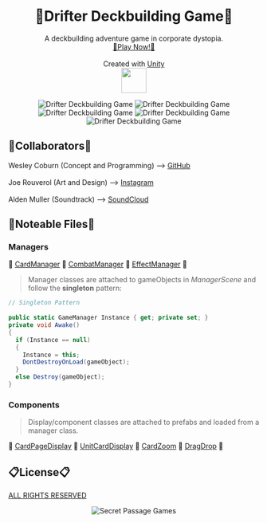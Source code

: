 <h1 align="center">
  💎Drifter Deckbuilding Game💎
</h1>

<p align="center">
  A deckbuilding adventure game in corporate dystopia.
  <br>
  <a href="https://weslex555.itch.io/drifter-deckbuilding-game/download/ieuEK3_ASTYEBXAEJ7w7_HcubBCo2jCDl6Et2K_F/" target="_blank">💠Play Now!💠</a>
  <br><br>
  Created with <a href="https://www.unity.com">Unity<br><img src="https://i.imgur.com/zkhsC86.png?1" width=50px height=50px></a>
</p>

<p align="center">
  <img src="https://i.imgur.com/v7UQh3km.jpg" alt="Drifter Deckbuilding Game">
  <img src="https://i.imgur.com/KBnHxI0m.jpg" alt="Drifter Deckbuilding Game">
  <img src="https://i.imgur.com/7wDsw9Vm.png" alt="Drifter Deckbuilding Game">
  <img src="https://i.imgur.com/YwqUa7zm.jpg" alt="Drifter Deckbuilding Game">
  <img src="https://i.imgur.com/onqGLa4m.jpg" alt="Drifter Deckbuilding Game">
</p>

<h2>
  👯Collaborators👯
</h2>
<p>
  Wesley Coburn (Concept and Programming) --> <a href="https://github.com/weslex555" target="_blank">GitHub</a>
  <br><br>
  Joe Rouverol (Art and Design) --> <a href="https://www.instagram.com/dragonswordart/" target="_blank">Instagram</a>
  <br><br>
  Alden Muller (Soundtrack) --> <a href="https://soundcloud.com/little_fields" target="_blank">SoundCloud</a>
</p>
                                                                                                     
<h2>
  🚩Noteable Files🚩
</h2>

<h3>
  Managers
</h3>
  
<p>  
  🔴
  <a href="Assets/Scripts/Managers/CardManager.cs">CardManager</a>
  🔴
  <a href="Assets/Scripts/Managers/CombatManager.cs">CombatManager</a>
  🔴
  <a href="Assets/Scripts/Managers/EffectManager.cs">EffectManager</a>
  🔴
</p>

> Manager classes are attached to gameObjects in *ManagerScene* and follow the **singleton** pattern:
```c#
// Singleton Pattern
  
public static GameManager Instance { get; private set; }
private void Awake()
{
  if (Instance == null)
  {
    Instance = this;
    DontDestroyOnLoad(gameObject);
  }
  else Destroy(gameObject);
}
  ```
    
<h3>
  Components
</h3>

> Display/component classes are attached to prefabs and loaded from a manager class.

<p>
  🔴
  <a href="Assets/Scripts/Displays/Card Displays/CardPageDisplay.cs">CardPageDisplay</a>
  🔴
  <a href="Assets/Scripts/Cards/Card Displays/Card Displays/UnitCardDisplay.cs">UnitCardDisplay</a>
  🔴
  <a href="Assets/Scripts/Cards/Card Classes/Card Components/CardZoom.cs">CardZoom</a>
  🔴
  <a href="Assets/Scripts/Cards/Card Classes/Card Components/DragDrop.cs">DragDrop</a>
  🔴
</p>

<h2>
📋License📋
</h2>
<p>
  <a href="LICENSE.md">ALL RIGHTS RESERVED</a>
</p>

<p align="center">
  <img src="https://i.imgur.com/IHxpjkKm.png" alt="Secret Passage Games">
</p>
